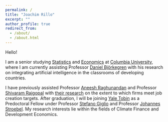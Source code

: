 ```yaml
---
permalink: /
title: "Joachim Rillo"
excerpt: ""
author_profile: true
redirect_from: 
  - /about/
  - /about.html
---
```


Hello! 

I am a senior studying [Statistics](stat.columbia.edu) and [Economics](econ.columbia.edu) at [Columbia University](columbia.edu), where I am currently assisting Professor [Daniel Björkegren](dan.bjorkegren.com) with his research on integrating artificial intelligence in the classrooms of developing countries. 

I have previously assisted Professor [Aneesh Raghunandan](https://www.aneeshraghunandan.com/) and Professor [Shivaram Rajgopal](https://www.shivarajgopal.com/) with [their research](https://link.springer.com/article/10.1007/s11142-023-09804-6#Sec15) on the extent to which firms meet job creation targets. After graduation, I will be joining [Yale Tobin](tobin.yale.edu) as a Predoctoral Fellow under Professor [Stefano Giglio](https://sites.google.com/view/stefanogiglio/?authuser=3) and Professor [Johannes Stroebel](https://pages.stern.nyu.edu/~jstroebe/). My research interests lie within the fields of Climate Finance and Development Economics.
